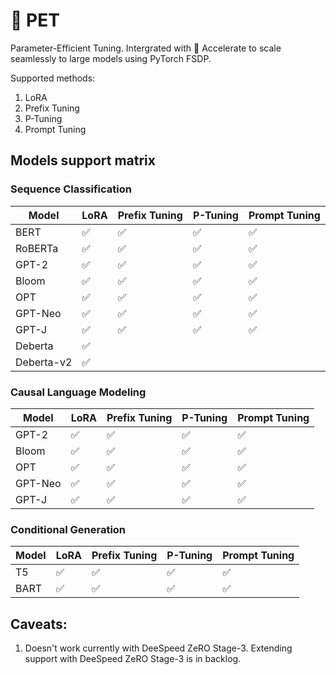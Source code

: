 # 🤗 PET
Parameter-Efficient Tuning. Intergrated with 🤗 Accelerate to scale seamlessly to large models using PyTorch FSDP. 

Supported methods:

1. LoRA
2. Prefix Tuning
3. P-Tuning
4. Prompt Tuning 

## Models support matrix

### Sequence Classification
|   Model         | LoRA | Prefix Tuning  | P-Tuning | Prompt Tuning  | 
| --------- | ---- | ---- | ---- | ----  |
| BERT           | ✅  | ✅  | ✅  | ✅  |  
| RoBERTa        | ✅  | ✅  | ✅  | ✅  |
| GPT-2          | ✅  | ✅  | ✅  | ✅  | 
| Bloom          | ✅  | ✅  | ✅  | ✅  |   
| OPT            | ✅  | ✅  | ✅  | ✅  |
| GPT-Neo        | ✅  | ✅  | ✅  | ✅  |
| GPT-J          | ✅  | ✅  | ✅  | ✅  |
| Deberta        | ✅  |     |     |     | 
| Deberta-v2     | ✅  |     |     |     |

### Causal Language Modeling
|   Model         | LoRA | Prefix Tuning  | P-Tuning | Prompt Tuning  |
| --------- | ---- | ---- | ---- | ----  |
| GPT-2          | ✅  | ✅  | ✅  | ✅  |
| Bloom          | ✅  | ✅  | ✅  | ✅  |
| OPT            | ✅  | ✅  | ✅  | ✅  |
| GPT-Neo        | ✅  | ✅  | ✅  | ✅  |
| GPT-J          | ✅  | ✅  | ✅  | ✅  |

### Conditional Generation
|   Model         | LoRA | Prefix Tuning  | P-Tuning | Prompt Tuning  | 
| --------- | ---- | ---- | ---- | ---- |
| T5        | ✅   | ✅   | ✅   | ✅   |
| BART      | ✅   | ✅   | ✅   | ✅   |


## Caveats:
1. Doesn't work currently with DeeSpeed ZeRO Stage-3. Extending support with DeeSpeed ZeRO Stage-3 is in backlog.



